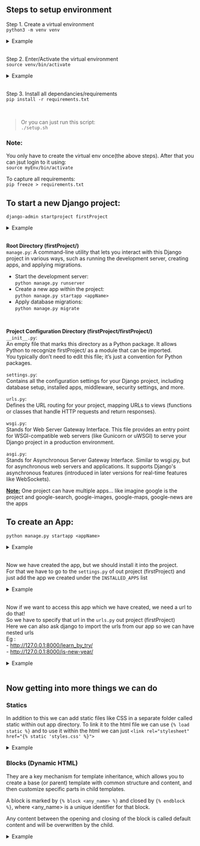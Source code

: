 ## Steps to setup environment
Step 1. Create a virtual environment<br>
`python3 -m venv venv`
<details>
<summary>Example</summary>

    ssharan@ssharan-mbp Django % python3 -m venv myEnv
    ssharan@ssharan-mbp Django % ls
    myEnv
</details>

<br>

Step 2. Enter/Activate the virtual environment<br>
`source venv/bin/activate`
<details>
<summary>Example</summary>

    ssharan@ssharan-mbp Django % source myEnv/bin/activate
    (myEnv) ssharan@ssharan-mbp Django % 

    source venv/bin/activate  # On macOS/Linux
    venv\Scripts\activate     # On Windows

</details>

<br>

Step 3. Install all dependancies/requirements<br>
`pip install -r requirements.txt`

<br>

> Or you can just run this script:<br>
`./setup.sh`


### Note:
You only have to create the virtual env once(the above steps). After that you can jsut login to it using:<br>`source myEnv/bin/activate`

To capture all requirements:<br>
`pip freeze > requirements.txt`


## To start a new Django project:<br>
`django-admin startproject firstProject`
<details>
<summary>Example</summary>

    (myEnv) ssharan@ssharan-mbp Django % django-admin startproject firstProject
    (myEnv) ssharan@ssharan-mbp Django % cd firstProject 
    (myEnv) ssharan@ssharan-mbp firstProject % ls
    firstProject    manage.py
    (myEnv) ssharan@ssharan-mbp firstProject % tree
    .
    ├── firstProject
    │   ├── __init__.py
    │   ├── asgi.py
    │   ├── settings.py
    │   ├── urls.py
    │   └── wsgi.py
    └── manage.py

    2 directories, 6 files
</details>

<br>

<b>Root Directory (firstProject/)</b><br>
`manage.py`: A command-line utility that lets you interact with this Django project in various ways, such as running the development server, creating apps, and applying migrations.
- Start the development server:<br>
`python manage.py runserver`<br>
- Create a new app within the project:<br>
`python manage.py startapp <appName>`<br>
- Apply database migrations:<br>
`python manage.py migrate`<br>
<br>

<b>Project Configuration Directory (firstProject/firstProject/)</b><br>
`__init__.py`: <br>
An empty file that marks this directory as a Python package. It allows Python to recognize firstProject/ as a module that can be imported.<br>
You typically don’t need to edit this file; it’s just a convention for Python packages.

`settings.py`: <br>
Contains all the configuration settings for your Django project, including database setup, installed apps, middleware, security settings, and more.

`urls.py`: <br>
Defines the URL routing for your project, mapping URLs to views (functions or classes that handle HTTP requests and return responses).

`wsgi.py`: <br>
Stands for Web Server Gateway Interface. This file provides an entry point for WSGI-compatible web servers (like Gunicorn or uWSGI) to serve your Django project in a production environment.

`asgi.py`: <br>
Stands for Asynchronous Server Gateway Interface. Similar to wsgi.py, but for asynchronous web servers and applications. It supports Django's asynchronous features (introduced in later versions for real-time features like WebSockets).

<u><b>Note:</b></u> One project can have multiple apps... like imagine google is the project and google-search, google-images, google-maps, google-news are the apps

##   To create an App:<br>
`python manage.py startapp <appName>`
<details>
<summary>Example</summary>

    (myEnv) ssharan@ssharan-mbp firstProject % python manage.py startapp learn_by_try 
    (myEnv) ssharan@ssharan-mbp firstProject % cd learn_by_try 
    (myEnv) ssharan@ssharan-mbp learn_by_try % tree
    .
    ├── __init__.py
    ├── admin.py
    ├── apps.py
    ├── migrations
    │   └── __init__.py
    ├── models.py
    ├── tests.py
    └── views.py

    2 directories, 7 files
</details>

<br>

Now we have created the app, but we should install it into the project. <br>
For that we have to go to the `settings.py` of out project (firstProject) and just add the app we created under the `INSTALLED_APPS` list
<details>
<summary>Example</summary>

       INSTALLED_APPS = [
    +       'learn_by_try',
            'django.contrib.admin',
            'django.contrib.auth',
            'django.contrib.contenttypes',
            'django.contrib.sessions',
            'django.contrib.messages',
            'django.contrib.staticfiles',
        ]
</details>

<br>

Now if we want to access this app which we have created, we need a url to do that!<br>
So we have to specify that url in the `urls.py` out project (firstProject)<br>
Here we can also ask django to import the urls from our app so we can have nested urls<br>
Eg : <br>
    - http://127.0.0.1:8000/learn_by_try/ <br>
    - http://127.0.0.1:8000/is-new-year/<br>
<details>
<summary>Example</summary>

        from django.contrib import admin
        from django.urls import include, path

        urlpatterns = [
            path('admin/', admin.site.urls),
    +       path('learn_by_try/', include('learn_by_try.urls')),
    +       path('is-new-year/', include('newyear.urls')),
        ]
</details>

<br>

## Now getting into more things we can do

### Statics

In addition to this we can add static files like CSS in a separate folder called static within out app directory. To link it to the html file we can use `{% load static %}` and to use it within the html we can just `<link rel="stylesheet" href="{% static 'styles.css' %}">`

<details>
<summary>Example</summary>
 
     myEnvssharan@ssharan-mbp newyear % tree
     .
     ├── __init__.py
     ├── __pycache__
     │   ├── __init__.cpython-313.pyc
     │   ├── admin.cpython-313.pyc
     │   ├── apps.cpython-313.pyc
     │   ├── models.cpython-313.pyc
     │   ├── urls.cpython-313.pyc
     │   └── views.cpython-313.pyc
     ├── admin.py
     ├── apps.py
     ├── migrations
     │   ├── __init__.py
     │   └── __pycache__
     │       └── __init__.cpython-313.pyc
     ├── models.py
+    ├── static
     │   └── styles.css
     ├── templates
     │   ├── daysToNY.html
     │   └── isnewyear.html
     ├── tests.py
     ├── urls.py
     └── views.py
 
     6 directories, 18 files
</details>

### Blocks (Dynamic HTML)

They are a key mechanism for template inheritance, which allows you to create a base (or parent) template with common structure and content, and then customize specific parts in child templates.<br>

A block is marked by `{% block <any_name> %}` and closed by `{% endblock %}`, where <any_name> is a unique identifier for that block.<br>

Any content between the opening and closing of the block is called default content and will be overwritten by the child.

<details>
<summary>Example</summary>
 
    {% block <any_name> %}
    <!-- Default content or placeholder -->
    {% endblock %}

base.html

```html
    <!DOCTYPE html>
    <html>
    <head>
    <title>{% block title %}My Site{% endblock %}</title>
    </head>
    <body>
    <header>
        <h1>Welcome to My Site</h1>
    </header>
    <main>
        {% block content %}
        <p>This is the default content.
           !!!And will not overwritten by the child!!!
        </p>
        {% endblock %}
    </main>
    <footer>
        <p>© 2025 My Site</p>
    </footer>
    </body>
    </html>
```

child.html

```html
    {% extends "base.html" %}

    {% block title %}
    Home - My Site
    {% endblock %}

    {% block content %}
    <h2>Welcome to the Home Page</h2>
    <p>This is the customized content for the home page.</p>
    {% endblock %}
```

rendered result

```html
    <!DOCTYPE html>
    <html>
    <head>
    <title>Home - My Site</title>
    </head>
    <body>
    <header>
        <h1>Welcome to My Site</h1>
    </header>
    <main>
        <h2>Welcome to the Home Page</h2>
        <p>This is the customized content for the home page.</p>
    </main>
    <footer>
        <p>© 2025 My Site</p>
    </footer>
    </body>
    </html>
```
</details>